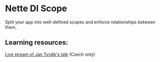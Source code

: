 # Nette DI Scope

Split your app into well-defined scopes and enforce relationships between them.

## Learning resources:

[Live stream of Jan Tvrdik's talk](https://www.facebook.com/pehapkari/videos/1604024302980707/) (Czech only)
